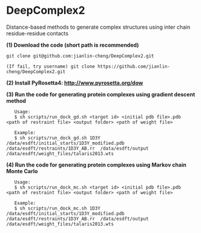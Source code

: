 # DeepComplex2
Distance-based methods to generate complex structures using inter chain residue-residue contacts

**(1) Download the code (short path is recommended)**

```
git clone git@github.com:jianlin-cheng/DeepComplex2.git

(If fail, try username) git clone https://github.com/jianlin-cheng/DeepComplex2.git

```

**(2) Install PyRosetta4: http://www.pyrosetta.org/dow**

**(3) Run the code for generating protein complexes using gradient descent method**

```
   Usage:
   $ sh scripts/run_dock_gd.sh <target id> <initial pdb file>.pdb <path of restraint file> <output folder> <path of weight file>

   Example:
   $ sh scripts/run_dock_gd.sh 1D3Y  /data/esdft/initial_starts/1D3Y_modified.pdb  /data/esdft/restraints/1D3Y_AB.rr  /data/esdft/output  /data/esdft/weight_files/talaris2013.wts
``` 

**(4) Run the code for generating protein complexes using Markov chain Monte Carlo**

```
   Usage:
   $ sh scripts/run_dock_mc.sh <target id> <initial pdb file>.pdb <path of restraint file> <output folder> <path of weight file>

   Example:
   $ sh scripts/run_dock_mc.sh 1D3Y  /data/esdft/initial_starts/1D3Y_modified.pdb  /data/esdft/restraints/1D3Y_AB.rr  /data/esdft/output  /data/esdft/weight_files/talaris2013.wts
``` 
